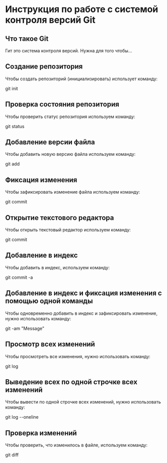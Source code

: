 # **Инструкция по работе с системой контроля версий Git**

## Что такое Git

Гит это система контроля версий. Нужна для того чтобы...

## Создание репозитория

Чтобы создать репозиторий (инициализировать) использует команду:

git init

## Проверка состояния репозитория

Чтобы проверить статус репозитория используем команду:

git status

## Добавление версии файла

Чтобы добавить новую версию файла используем команду:

git add

## Фиксация изменения

Чтобы зафиксировать изменение файла используем команду: 

git commit <message>

## Открытие текстового редактора

Чтобы открыть текстовый редактор используем команду:

git commit

## Добавление в индекс

Чтобы добавить в индекс, используем команду:

git commit -a 

## Добавление в индекс и фиксация изменения с помощью одной команды

Чтобы одновременно добавить в индекс и зафиксировать изменение, нужно использовать команду:

git -am "Message"

## Просмотр всех изменений

Чтобы просмотреть все изменения, нужно использовать команду: 

git log

## Выведение всех по одной строчке всех изменений

Чтобы вывести по одной строчке всех изменений, нужно использовать команду:

git log --oneline 

## Проверка изменений 

Чтобы проверить, что изменилось в файле, используем команду:

git diff

